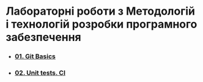 # Лабораторні роботи з Методологій і технологій розробки програмного забезпечення

+ ### [01. Git Basics](https://github.com/samurai-of-honor/SDMnT-1-quadratic-equation)
+ ### [02. Unit tests. CI](https://github.com/samurai-of-honor/SDMnT-2-double-linked-list)
